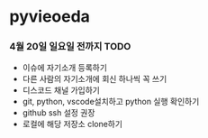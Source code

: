 # pyvieoeda

### 4월 20일 일요일 전까지 TODO
* 이슈에 자기소개 등록하기
* 다른 사람의 자기소개에 회신 하나씩 꼭 쓰기
* 디스코드 채널 가입하기
* git, python, vscode설치하고 python 실행 확인하기
* github ssh 설정 권장
* 로컬에 해당 저장소 clone하기
